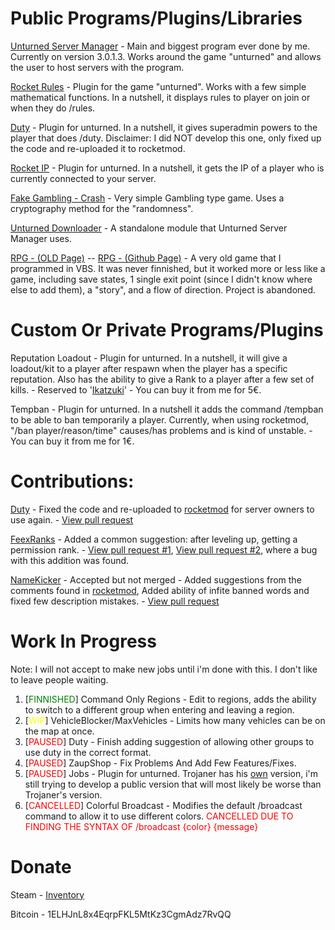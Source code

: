 <h1>Public Programs/Plugins/Libraries</h1>

[Unturned Server Manager](/UnturnedServerManager/) - Main and biggest program ever done by me. Currently on version 3.0.1.3. Works around the game "unturned" and allows the user to host servers with the program.

[Rocket Rules](/Rocket-Rules/) - Plugin for the game "unturned". Works with a few simple mathematical functions. In a nutshell, it displays rules to player on join or when they do /rules.

[Duty](https://github.com/Ev1dentFir3/Duty) - Plugin for unturned. In a nutshell, it gives superadmin powers to the player that does /duty. Disclaimer: I did NOT develop this one, only fixed up the code and re-uploaded it to rocketmod.

[Rocket IP](https://github.com/persiafighter/Rocket-IP) - Plugin for unturned. In a nutshell, it gets the IP of a player who is currently connected to your server.

[Fake Gambling - Crash](https://github.com/persiafighter/FakeGambling-Crash) - Very simple Gambling type game. Uses a cryptography method for the "randomness".

[Unturned Downloader](https://github.com/persiafighter/unturned-downloader) - A standalone module that Unturned Server Manager uses.

[RPG - (OLD Page)](http://rpg-v2.boards.net/) -- [RPG - (Github Page)](https://github.com/persiafighter/RPG) - A very old game that I programmed in VBS. It was never finnished, but it worked more or less like a game, including save states, 1 single exit point (since I didn't know where else to add them), a "story", and a flow of direction. Project is abandoned.

<h1>Custom Or Private Programs/Plugins</h1>

Reputation Loadout - Plugin for unturned. In a nutshell, it will give a loadout/kit to a player after respawn when the player has a specific reputation. Also has the ability to give a Rank to a player after a few set of kills. - Reserved to '[Ikatzuki](http://steamcommunity.com/id/Ikatzuki1/)' - You can buy it from me for 5€.

Tempban - Plugin for unturned. In a nutshell it adds the command /tempban to be able to ban temporarily a player. Currently, when using rocketmod, "/ban player/reason/time" causes/has problems and is kind of unstable. - You can buy it from me for 1€.

<h1>Contributions:</h1>

[Duty](https://github.com/Ev1dentFir3/Duty) - Fixed the code and re-uploaded to [rocketmod](https://dev.rocketmod.net/plugins/duty-revived/) for server owners to use again. - [View pull request](https://github.com/Ev1dentFir3/Duty/pull/3)

[FeexRanks](https://github.com/Freenex1911/FeexRanks) - Added a common suggestion: after leveling up, getting a permission rank. - [View pull request #1](https://github.com/Freenex1911/FeexRanks/pull/2), [View pull request #2](https://github.com/Freenex1911/FeexRanks/pull/5), where a bug with this addition was found.

[NameKicker](https://github.com/Teyhota/NameKicker) - Accepted but not merged - Added suggestions from the comments found in [rocketmod](https://dev.rocketmod.net/plugins/namekicker/), Added ability of infite banned words and fixed few description mistakes. - [View pull request](https://github.com/Teyhota/NameKicker/pull/1)

<h1>Work In Progress</h1>

Note: I will not accept to make new jobs until i'm done with this. I don't like to leave people waiting.

<ol>
<li>[<span style="color:green">FINNISHED</span>] Command Only Regions - Edit to regions, adds the ability to switch to a different group when entering and leaving a region.</li>
<li>[<span style="color:yellow">WIP</span>] VehicleBlocker/MaxVehicles - Limits how many vehicles can be on the map at once.</li>
<li>[<span style="color:red">PAUSED</span>] Duty - Finish adding suggestion of allowing other groups to use duty in the correct format.</li>
<li>[<span style="color:red">PAUSED</span>] ZaupShop - Fix Problems And Add Few Features/Fixes.</li>
<li>[<span style="color:red">PAUSED</span>] Jobs - Plugin for unturned. Trojaner has his <a href="https://imperialplugins.com/Products/ProductDetails?ProductID=7">own</a> version, i'm still trying to develop a public version that will most likely be worse than Trojaner's version.</li>
<li>[<span style="color:red">CANCELLED</span>] Colorful Broadcast - Modifies the default /broadcast command to allow it to use different colors. <span style="color:red">CANCELLED DUE TO FINDING THE SYNTAX OF /broadcast {color} {message}</span></li>
</ol>

<h1>Donate</h1>

Steam - [Inventory](https://steamcommunity.com/tradeoffer/new/?partner=171975117&token=nPB07kkc)

Bitcoin - 1ELHJnL8x4EqrpFKL5MtKz3CgmAdz7RvQQ
